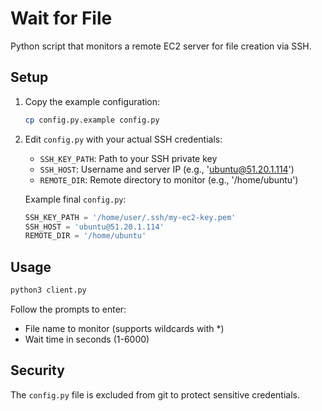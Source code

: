 # Wait for File
Python script that monitors a remote EC2 server for file creation via SSH.

## Setup

1. Copy the example configuration:
   ```bash
   cp config.py.example config.py
   ```

2. Edit `config.py` with your actual SSH credentials:
   - `SSH_KEY_PATH`: Path to your SSH private key
   - `SSH_HOST`: Username and server IP (e.g., 'ubuntu@51.20.1.114') 
   - `REMOTE_DIR`: Remote directory to monitor (e.g., '/home/ubuntu')

   Example final `config.py`:
   ```python
   SSH_KEY_PATH = '/home/user/.ssh/my-ec2-key.pem'
   SSH_HOST = 'ubuntu@51.20.1.114'
   REMOTE_DIR = '/home/ubuntu'
   ```

## Usage

```bash
python3 client.py
```

Follow the prompts to enter:
- File name to monitor (supports wildcards with *)
- Wait time in seconds (1-6000)

## Security

The `config.py` file is excluded from git to protect sensitive credentials.
